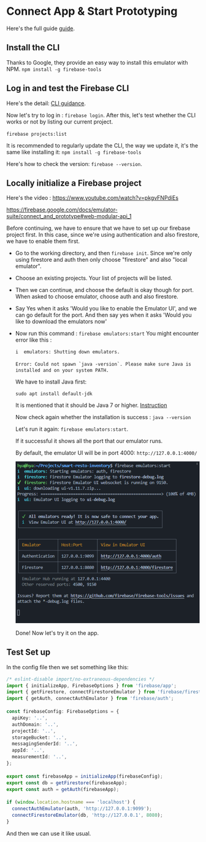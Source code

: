 # Connect App & Start Prototyping

Here's the full guide [guide](https://firebase.google.com/docs/emulator-suite/connect_and_prototype).

## Install the CLI

Thanks to Google, they provide an easy way to install this emulator with NPM.
`npm install -g firebase-tools`

## Log in and test the Firebase CLI

Here's the detail: [CLI guidance](https://firebase.google.com/docs/cli#linux).

Now let's try to log in : `firebase login`. After this, let's test whether the CLI works or not by listing our current project.

`firebase projects:list`

It is recommended to regularly update the CLI, the way we update it, it's the same like installing it: `npm install -g firebase-tools`

Here's how to check the version: `firebase --version`.

## Locally initialize a Firebase project

Here's the video : https://www.youtube.com/watch?v=pkgvFNPdiEs

https://firebase.google.com/docs/emulator-suite/connect_and_prototype#web-modular-api_1

Before continuing, we have to ensure that we have to set up our firebase project first. In this case, since we're using authentication and also firestore, we have to enable them first.

- Go to the working directory, and then `firebase init`. Since we're only using firestore and auth then only choose "firestore" and also "local emulator".

- Choose an existing projects. Your list of projects will be listed.

- Then we can continue, and choose the default is okay though for port. When asked to choose emulator, choose auth and also firestore.

- Say Yes when it asks 'Would you like to enable the Emulator UI', and we can go default for the port. And then say yes when it asks 'Would you like to download the emulators now'

- Now run this command : `firebase emulators:start`
  You might encounter error like this :

  ```
  i  emulators: Shutting down emulators.

  Error: Could not spawn `java -version`. Please make sure Java is installed and on your system PATH.
  ```

  We have to install Java first:

  ```
  sudo apt install default-jdk
  ```

  It is mentioned that it should be Java 7 or higher. [Instruction](https://firebase.google.com/codelabs/firebase-emulator#0)

  Now check again whether the installation is success : `java --version`

  Let's run it again: `firebase emulators:start`.

  If it successful it shows all the port that our emulator runs.

  By default, the emulator UI will be in port 4000: `http://127.0.0.1:4000/`

  ![Alt text](image.png)

  Done! Now let's try it on the app.

## Test Set up

In the config file then we set something like this:

```typescript
/* eslint-disable import/no-extraneous-dependencies */
import { initializeApp, FirebaseOptions } from 'firebase/app';
import { getFirestore, connectFirestoreEmulator } from 'firebase/firestore';
import { getAuth, connectAuthEmulator } from 'firebase/auth';

const firebaseConfig: FirebaseOptions = {
  apiKey: '..',
  authDomain: '..',
  projectId: '..',
  storageBucket: '..',
  messagingSenderId: '..',
  appId: '..',
  measurementId: '..',
};

export const firebaseApp = initializeApp(firebaseConfig);
export const db = getFirestore(firebaseApp);
export const auth = getAuth(firebaseApp);

if (window.location.hostname === 'localhost') {
  connectAuthEmulator(auth, 'http://127.0.0.1:9099');
  connectFirestoreEmulator(db, 'http://127.0.0.1', 8080);
}
```

And then we can use it like usual.
